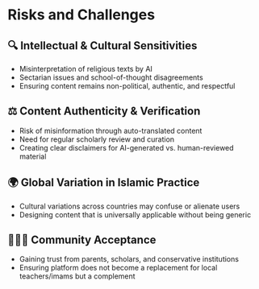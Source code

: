 # Risks and Challenges

## 🔍 Intellectual & Cultural Sensitivities

- Misinterpretation of religious texts by AI
- Sectarian issues and school-of-thought disagreements
- Ensuring content remains non-political, authentic, and respectful

## ⚖️ Content Authenticity & Verification

- Risk of misinformation through auto-translated content
- Need for regular scholarly review and curation
- Creating clear disclaimers for AI-generated vs. human-reviewed material

## 🌍 Global Variation in Islamic Practice

- Cultural variations across countries may confuse or alienate users
- Designing content that is universally applicable without being generic

## 🧑‍🤝‍🧑 Community Acceptance

- Gaining trust from parents, scholars, and conservative institutions
- Ensuring platform does not become a replacement for local teachers/imams but a complement
